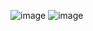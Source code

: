 <!--<p align="center">
 <img src="https://user-images.githubusercontent.com/103964270/165575690-c78e9844-3c9e-40c3-919c-3315a376e3f1.png">
 </p>
<p align="center" font-size="90px">Stoari is the best place to share your stories from getting a haircut to sharing your favorite mexican resturant! </p> 
<p align="center" padding="100px">
<img src="https://user-images.githubusercontent.com/103964270/165571524-8d19bf10-4620-4ace-b5a9-3d2d8c3a9f3d.png" alt="post1" width="312"> 
<img src="https://user-images.githubusercontent.com/103964270/165580652-e0753f1d-cd57-4460-a089-22190e70c131.png" width="312"> 
</p> -->

![image](https://user-images.githubusercontent.com/103964270/165757618-bc01b7dd-3cdb-45d1-a717-59276af3dde7.png)
![image](https://user-images.githubusercontent.com/103964270/165763825-1283d0f0-3208-4287-8fb3-092f155b831e.png)


